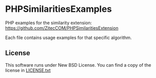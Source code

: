 # PHPSimilaritiesExamples

PHP examples for the similarity extension: https://github.com/ZitecCOM/PHPSimilaritiesExtension

Each file contains usage examples for that specific algorithm.

## License

This software runs under New BSD License. You can find a copy of the license in [LICENSE.txt](LICENSE.txt)
